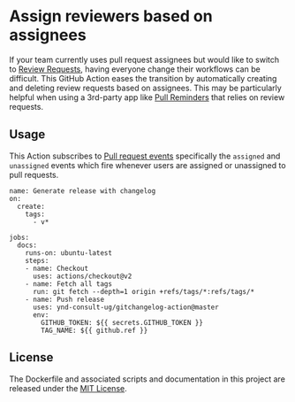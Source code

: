 # Assign reviewers based on assignees

If your team currently uses pull request assignees but would like to switch to  [Review Requests](https://blog.github.com/2016-12-07-introducing-review-requests/), having everyone change their workflows can be difficult. This GitHub Action eases the transition by automatically creating and deleting review requests based on assignees. This may be particularly helpful when using a 3rd-party app like [Pull Reminders](https://pullreminders.com) that relies on review requests.

## Usage

This Action subscribes to [Pull request events](https://help.github.com/en/articles/events-that-trigger-workflows#pull-request-event-pull_request) specifically the `assigned` and `unassigned` events which fire whenever users are assigned or unassigned to pull requests.

```workflow
name: Generate release with changelog
on:
  create:
    tags:
      - v*

jobs:
  docs:
    runs-on: ubuntu-latest
    steps:
    - name: Checkout
      uses: actions/checkout@v2
    - name: Fetch all tags
      run: git fetch --depth=1 origin +refs/tags/*:refs/tags/*
    - name: Push release
      uses: ynd-consult-ug/gitchangelog-action@master
      env:
        GITHUB_TOKEN: ${{ secrets.GITHUB_TOKEN }}
        TAG_NAME: ${{ github.ref }}

```


## License

The Dockerfile and associated scripts and documentation in this project are released under the [MIT License](LICENSE).
